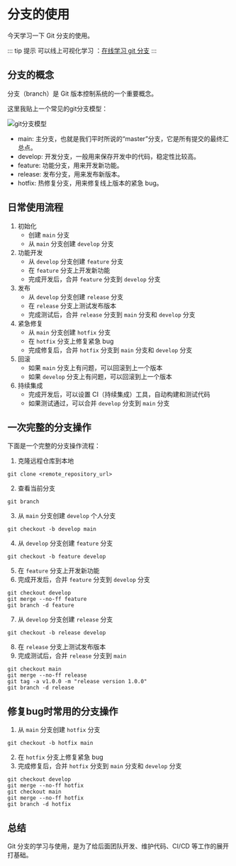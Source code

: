 # 分支的使用

今天学习一下 Git 分支的使用。

::: tip 提示
可以线上可视化学习 ：[在线学习 git 分支](https://learngitbranching.js.org/)
:::

## 分支的概念

分支（branch）是 Git 版本控制系统的一个重要概念。

这里我贴上一个常见的git分支模型：

![git分支模型](/cyml/git-branch-model.png)

- main: 主分支，也就是我们平时所说的“master”分支，它是所有提交的最终汇总点。
- develop: 开发分支，一般用来保存开发中的代码，稳定性比较高。
- feature: 功能分支，用来开发新功能。
- release: 发布分支，用来发布新版本。
- hotfix: 热修复分支，用来修复线上版本的紧急 bug。

## 日常使用流程

1. 初始化
   - 创建 `main` 分支
   - 从 `main` 分支创建 `develop` 分支
2. 功能开发
   - 从 `develop` 分支创建 `feature` 分支
   - 在 `feature` 分支上开发新功能
   - 完成开发后，合并 `feature` 分支到 `develop` 分支
3. 发布
   - 从 `develop` 分支创建 `release` 分支
   - 在 `release` 分支上测试发布版本
   - 完成测试后，合并 `release` 分支到 `main` 分支和 `develop` 分支
4. 紧急修复
   - 从 `main` 分支创建 `hotfix` 分支
   - 在 `hotfix` 分支上修复紧急 bug
   - 完成修复后，合并 `hotfix` 分支到 `main` 分支和 `develop` 分支
5. 回滚
   - 如果 `main` 分支上有问题，可以回滚到上一个版本
   - 如果 `develop` 分支上有问题，可以回滚到上一个版本
6. 持续集成
   - 完成开发后，可以设置 CI（持续集成）工具，自动构建和测试代码
   - 如果测试通过，可以合并 `develop` 分支到 `main` 分支

## 一次完整的分支操作

下面是一个完整的分支操作流程：

1. 克隆远程仓库到本地
```gitignore
git clone <remote_repository_url>
```
2. 查看当前分支
```gitignore
git branch
```
3. 从 `main` 分支创建 `develop` 个人分支
```gitignore
git checkout -b develop main
```
4. 从 `develop` 分支创建 `feature` 分支
```gitignore
git checkout -b feature develop
```
5. 在 `feature` 分支上开发新功能
6. 完成开发后，合并 `feature` 分支到 `develop` 分支
```gitignore
git checkout develop
git merge --no-ff feature
git branch -d feature
```
7. 从 `develop` 分支创建 `release` 分支
```gitignore
git checkout -b release develop
```
8. 在 `release` 分支上测试发布版本
9. 完成测试后，合并 `release` 分支到 `main`
```gitignore
git checkout main
git merge --no-ff release
git tag -a v1.0.0 -m "release version 1.0.0"
git branch -d release
```

## 修复bug时常用的分支操作
1. 从 `main` 分支创建 `hotfix` 分支
```gitignore
git checkout -b hotfix main
```
2. 在 `hotfix` 分支上修复紧急 bug
3. 完成修复后，合并 `hotfix` 分支到 `main` 分支和 `develop` 分支
```gitignore
git checkout develop
git merge --no-ff hotfix
git checkout main
git merge --no-ff hotfix
git branch -d hotfix
```

## 总结

Git 分支的学习与使用，是为了给后面团队开发、维护代码、CI/CD 等工作的展开打基础。



